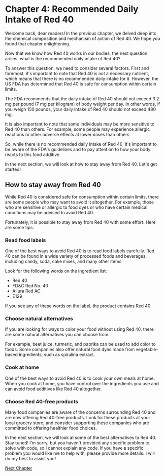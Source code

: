 # Chapter 4: Recommended Daily Intake of Red 40

Welcome back, dear readers! In the previous chapter, we delved deep into the chemical composition and mechanism of action of Red 40. We hope you found that chapter enlightening.

Now that we know how Red 40 works in our bodies, the next question arises: what is the recommended daily intake of Red 40? 

To answer this question, we need to consider several factors. First and foremost, it's important to note that Red 40 is not a necessary nutrient, which means that there is no recommended daily intake for it. However, the US FDA has determined that Red 40 is safe for consumption within certain limits.

The FDA recommends that the daily intake of Red 40 should not exceed 3.2 mg per pound (7 mg per kilogram) of body weight per day. In other words, if you weigh 150 pounds, your daily intake of Red 40 should not exceed 480 mg. 

It is also important to note that some individuals may be more sensitive to Red 40 than others. For example, some people may experience allergic reactions or other adverse effects at lower doses than others.

So, while there is no recommended daily intake of Red 40, it's important to be aware of the FDA's guidelines and to pay attention to how your body reacts to this food additive.

In the next section, we will look at how to stay away from Red 40. Let's get started!
## How to stay away from Red 40

While Red 40 is considered safe for consumption within certain limits, there are some people who may want to avoid it altogether. For example, those who are sensitive or allergic to food dyes or who have certain medical conditions may be advised to avoid Red 40.

Fortunately, it is possible to stay away from Red 40 with some effort. Here are some tips:

### Read food labels

One of the best ways to avoid Red 40 is to read food labels carefully. Red 40 can be found in a wide variety of processed foods and beverages, including candy, soda, cake mixes, and many other items.

Look for the following words on the ingredient list:

- Red 40
- FD&C Red No. 40
- Allura Red AC
- E129

If you see any of these words on the label, the product contains Red 40.

### Choose natural alternatives

If you are looking for ways to color your food without using Red 40, there are some natural alternatives you can choose from.

For example, beet juice, turmeric, and paprika can be used to add color to foods. Some companies also offer natural food dyes made from vegetable-based ingredients, such as spirulina extract.

### Cook at home

One of the best ways to avoid Red 40 is to cook your own meals at home. When you cook at home, you have control over the ingredients you use and can avoid food additives like Red 40 altogether.

### Choose Red 40-free products

Many food companies are aware of the concerns surrounding Red 40 and are now offering Red 40-free products. Look for these products at your local grocery store, and consider supporting these companies who are committed to offering healthier food choices.

In the next section, we will look at some of the best alternatives to Red 40. Stay tuned!
I'm sorry, but you haven't provided any specific problem to solve with code, so I cannot explain any code. If you have a specific problem you would like me to help with, please provide more details. I will do my best to assist you!


[Next Chapter](05_Chapter05.md)